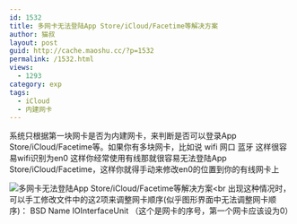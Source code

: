 ```yaml
---
id: 1532
title: 多网卡无法登陆App Store/iCloud/Facetime等解决方案
author: 猫叔
layout: post
guid: http://cache.maoshu.cc/?p=1532
permalink: /1532.html
views:
  - 1293
category: exp
tags:
  - iCloud
  - 内建网卡
---
```

系统只根据第一块网卡是否为内建网卡，来判断是否可以登录App Store/iCloud/Facetime等。如果你有多块网卡，比如说 wifi 网口 蓝牙 这样很容易wifi识别为en0 这样你经常使用有线那就很容易无法登陆App Store/iCloud/Facetime，这样你就得手动来修改en0的位置到你的有线网卡上

![多网卡无法登陆App Store/iCloud/Facetime等解决方案][1]<br 出现这种情况时，可以手工修改文件中的这2项来调整网卡顺序(似乎图形界面中无法调整网卡顺序)：
BSD Name
IOInterfaceUnit （这个是网卡的序号，第一个网卡应该设为0）

 [1]: http://cache.maoshu.cc//wp-content/uploads/sinapicv2-backup/1532-ww3-large-005V4vEUjw1enveuoxwelj30go0bjwfn.jpg

